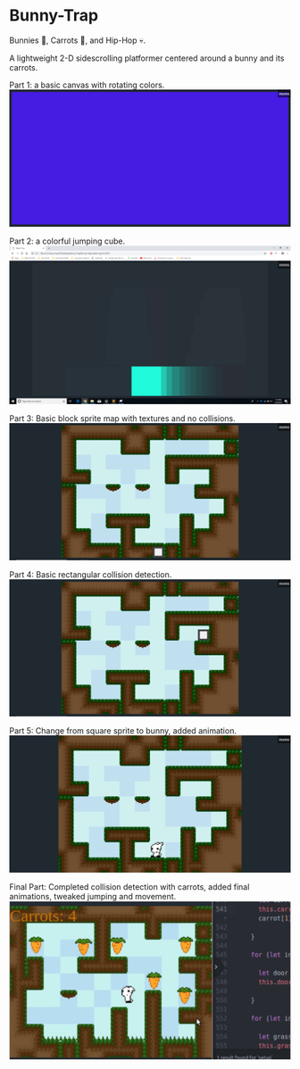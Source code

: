 # Bunny-Trap
Bunnies :rabbit:, Carrots :carrot:, and Hip-Hop :skull:.

A lightweight 2-D sidescrolling platformer centered around a bunny and its carrots.

Part 1: a basic canvas with rotating colors.
![](part-1.PNG?raw=true)

Part 2: a colorful jumping cube.
![](part-2.png?raw=true)

Part 3: Basic block sprite map with textures and no collisions.
![](part-3.PNG?raw=true)

Part 4: Basic rectangular collision detection.
![](part-4.PNG?raw=true)

Part 5: Change from square sprite to bunny, added animation.
![](part-6.PNG?raw=true)

Final Part: Completed collision detection with carrots, added final animations, tweaked jumping and movement.
![](part-final.PNG?raw=true)
